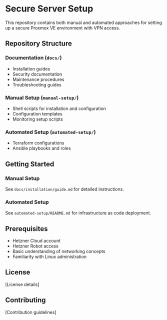 # Secure Server Setup

This repository contains both manual and automated approaches for setting up a secure Proxmox VE environment with VPN access.

## Repository Structure

### Documentation (`docs/`)
- Installation guides
- Security documentation
- Maintenance procedures
- Troubleshooting guides

### Manual Setup (`manual-setup/`)
- Shell scripts for installation and configuration
- Configuration templates
- Monitoring setup scripts

### Automated Setup (`automated-setup/`)
- Terraform configurations
- Ansible playbooks and roles

## Getting Started

### Manual Setup
See `docs/installation/guide.md` for detailed instructions.

### Automated Setup
See `automated-setup/README.md` for infrastructure as code deployment.

## Prerequisites
- Hetzner Cloud account
- Hetzner Robot access
- Basic understanding of networking concepts
- Familiarity with Linux administration

## License
[License details]

## Contributing
[Contribution guidelines]